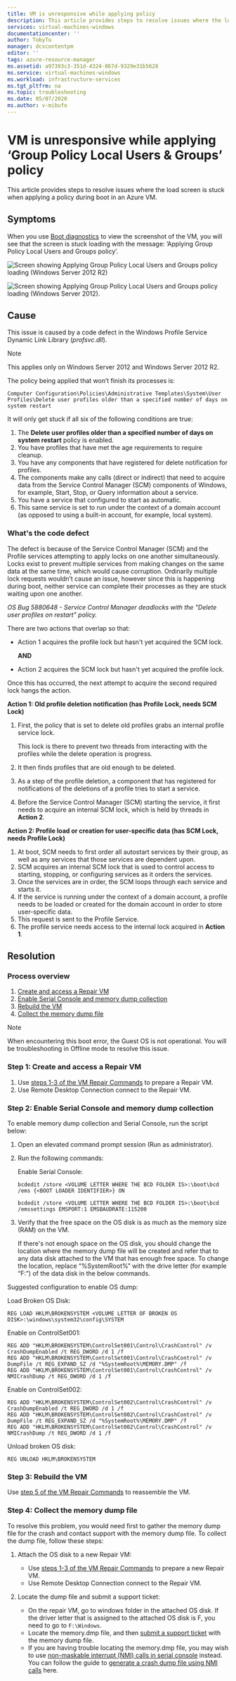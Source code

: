 ```yaml
---
title: VM is unresponsive while applying policy
description: This article provides steps to resolve issues where the load screen is stuck when applying a policy during boot in an Azure VM.
services: virtual-machines-windows
documentationcenter: ''
author: TobyTu
manager: dcscontentpm
editor: ''
tags: azure-resource-manager
ms.assetid: a97393c3-351d-4324-867d-9329e31b5628
ms.service: virtual-machines-windows
ms.workload: infrastructure-services
ms.tgt_pltfrm: na
ms.topic: troubleshooting
ms.date: 05/07/2020
ms.author: v-mibufo
---
```


# VM is unresponsive while applying ‘Group Policy Local Users & Groups’ policy

This article provides steps to resolve issues where the load screen is stuck when applying a policy during boot in an Azure VM.

## Symptoms

When you use [Boot diagnostics](https://docs.microsoft.com/azure/virtual-machines/troubleshooting/boot-diagnostics) to view the screenshot of the VM, you will see that the screen is stuck loading with the message: ‘Applying Group Policy Local Users and Groups policy’.

![Screen showing Applying Group Policy Local Users and Groups policy loading (Windows Server 2012 R2)](media/unresponsive-vm-apply-group-policy/Applying-Group-Policy.png)

![Screen showing Applying Group Policy Local Users and Groups policy loading (Windows Server 2012).](media/unresponsive-vm-apply-group-policy/Applying-Group-Policy2.png)

## Cause

This issue is caused by a code defect in the Windows Profile Service Dynamic Link Library (*profsvc.dll*).

> [!NOTE]
> This applies only on Windows Server 2012 and Windows Server 2012 R2.

The policy being applied that won’t finish its processes is:

`Computer Configuration\Policies\Administrative Templates\System\User Profiles\Delete user profiles older than a specified number of days on system restart`

It will only get stuck if all six of the following conditions are true:

1. The **Delete user profiles older than a specified number of days on system restart** policy is enabled.
2. You have profiles that have met the age requirements to require cleanup.
3. You have any components that have registered for delete notification for profiles.
4. The components make any calls (direct or indirect) that need to acquire data from the Service Control Manager (SCM) components of Windows, for example, Start, Stop, or Query information about a service.
5. You have a service that configured to start as automatic.
6. This same service is set to run under the context of a domain account (as opposed to using a built-in account, for example, local system).

### What's the code defect

The defect is because of the Service Control Manager (SCM) and the Profile services attempting to apply locks on one another simultaneously. Locks exist to prevent multiple services from making changes on the same data at the same time, which would cause corruption. Ordinarily multiple lock requests wouldn’t cause an issue, however since this is happening during boot, neither service can complete their processes as they are stuck waiting upon one another.

*OS Bug 5880648 - Service Control Manager deadlocks with the "Delete user profiles on restart" policy.*

There are two actions that overlap so that:

- Action 1 acquires the profile lock but hasn't yet acquired the SCM lock.

    **AND**

- Action 2 acquires the SCM lock but hasn't yet acquired the profile lock.

Once this has occurred, the next attempt to acquire the second required lock hangs the action.

**Action 1: Old profile deletion notification (has Profile Lock, needs SCM Lock)**

1. First, the policy that is set to delete old profiles grabs an internal profile service lock.

    This lock is there to prevent two threads from interacting with the profiles while the delete operation is progress.

2. It then finds profiles that are old enough to be deleted.
3. As a step of the profile deletion, a component that has registered for notifications of the deletions of a profile tries to start a service.
4. Before the Service Control Manager (SCM) starting the service, it first needs to acquire an internal SCM lock, which is held by threads in **Action 2**.

**Action 2: Profile load or creation for user-specific data (has SCM Lock, needs Profile Lock)**

1. At boot, SCM needs to first order all autostart services by their group, as well as any services that those services are dependent upon.
2. SCM acquires an internal SCM lock that is used to control access to starting, stopping, or configuring services as it orders the services.
3. Once the services are in order, the SCM loops through each service and starts it.
4. If the service is running under the context of a domain account, a profile needs to be loaded or created for the domain account in order to store user-specific data.
5. This request is sent to the Profile Service.
6. The profile service needs access to the internal lock acquired in **Action 1**.

## Resolution

### Process overview

1. [Create and access a Repair VM](#step-1-create-and-access-a-repair-vm)
2. [Enable Serial Console and memory dump collection](#step-2-enable-serial-console-and-memory-dump-collection)
3. [Rebuild the VM](#step-3-rebuild-the-vm)
4. [Collect the memory dump file](#step-4-collect-the-memory-dump-file)

> [!NOTE]
> When encountering this boot error, the Guest OS is not operational. You will be troubleshooting in Offline mode to resolve this issue.

### Step 1: Create and access a Repair VM

1. Use [steps 1-3 of the VM Repair Commands](https://docs.microsoft.com/azure/virtual-machines/troubleshooting/repair-windows-vm-using-azure-virtual-machine-repair-commands#repair-process-example) to prepare a Repair VM.
2. Use Remote Desktop Connection connect to the Repair VM.

### Step 2: Enable Serial Console and memory dump collection

To enable memory dump collection and Serial Console, run the script below:

1. Open an elevated command prompt session (Run as administrator).
2. Run the following commands:

    Enable Serial Console: 
    
    ```
    bcdedit /store <VOLUME LETTER WHERE THE BCD FOLDER IS>:\boot\bcd /ems {<BOOT LOADER IDENTIFIER>} ON
    ```

    ```
    bcdedit /store <VOLUME LETTER WHERE THE BCD FOLDER IS>:\boot\bcd /emssettings EMSPORT:1 EMSBAUDRATE:115200 
    ```
3. Verify that the free space on the OS disk is as much as the memory size (RAM) on the VM.

    If there's not enough space on the OS disk, you should change the location where the memory dump file will be created and refer that to any data disk attached to the VM that has enough free space. To change the location, replace “%SystemRoot%” with the drive letter (for example “F:”) of the data disk in the below commands.

Suggested configuration to enable OS dump:

Load Broken OS Disk:

```
REG LOAD HKLM\BROKENSYSTEM <VOLUME LETTER OF BROKEN OS DISK>:\windows\system32\config\SYSTEM
```

Enable on ControlSet001:

```
REG ADD "HKLM\BROKENSYSTEM\ControlSet001\Control\CrashControl" /v CrashDumpEnabled /t REG_DWORD /d 1 /f 
REG ADD "HKLM\BROKENSYSTEM\ControlSet001\Control\CrashControl" /v DumpFile /t REG_EXPAND_SZ /d "%SystemRoot%\MEMORY.DMP" /f 
REG ADD "HKLM\BROKENSYSTEM\ControlSet001\Control\CrashControl" /v NMICrashDump /t REG_DWORD /d 1 /f 
```

Enable on ControlSet002:

```
REG ADD "HKLM\BROKENSYSTEM\ControlSet002\Control\CrashControl" /v CrashDumpEnabled /t REG_DWORD /d 1 /f 
REG ADD "HKLM\BROKENSYSTEM\ControlSet002\Control\CrashControl" /v DumpFile /t REG_EXPAND_SZ /d "%SystemRoot%\MEMORY.DMP" /f 
REG ADD "HKLM\BROKENSYSTEM\ControlSet002\Control\CrashControl" /v NMICrashDump /t REG_DWORD /d 1 /f 
```

Unload broken OS disk:

```
REG UNLOAD HKLM\BROKENSYSTEM
```

### Step 3: Rebuild the VM

Use [step 5 of the VM Repair Commands](https://docs.microsoft.com/azure/virtual-machines/troubleshooting/repair-windows-vm-using-azure-virtual-machine-repair-commands#repair-process-example) to reassemble the VM.

### Step 4: Collect the memory dump file

To resolve this problem, you would need first to gather the memory dump file for the crash and contact support with the memory dump file. To collect the dump file, follow these steps:

1. Attach the OS disk to a new Repair VM:

    - Use [steps 1-3 of the VM Repair Commands](https://docs.microsoft.com/azure/virtual-machines/troubleshooting/repair-windows-vm-using-azure-virtual-machine-repair-commands#repair-process-example) to prepare a new Repair VM.
    - Use Remote Desktop Connection connect to the Repair VM.

2. Locate the dump file and submit a support ticket:

    - On the repair VM, go to windows folder in the attached OS disk. If the driver letter that is assigned to the attached OS disk is F, you need to go to `F:\Windows`.
    - Locate the memory.dmp file, and then [submit a support ticket](https://portal.azure.com/?#blade/Microsoft_Azure_Support/HelpAndSupportBlade) with the memory dump file.
    - If you are having trouble locating the memory.dmp file, you may wish to use [non-maskable interrupt (NMI) calls in serial console](https://docs.microsoft.com/azure/virtual-machines/troubleshooting/serial-console-windows#use-the-serial-console-for-nmi-calls) instead. You can follow the guide to [generate a crash dump file using NMI calls](https://docs.microsoft.com/windows/client-management/generate-kernel-or-complete-crash-dump) here.
